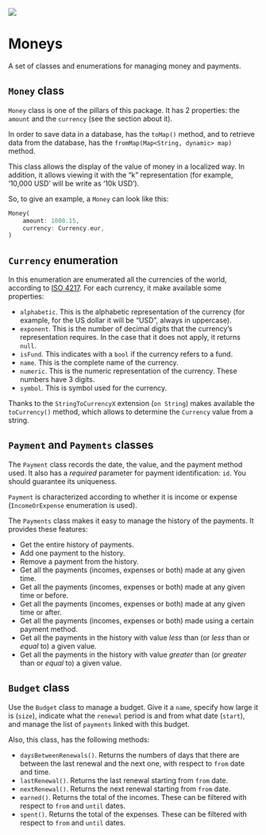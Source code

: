 ![](https://img.shields.io/badge/pub-0.1.0--nullsafety.1-yellow)

# Moneys

A set of classes and enumerations for managing money and payments.

## `Money` class

`Money` class is one of the pillars of this package. It has 2 properties: the `amount` and the `currency` (see the section about it).

In order to save data in a database, has the `toMap()` method, and to retrieve data from the database, has the  `fromMap(Map<String, dynamic> map)` method.

This class allows the display of the value of money in a localized way. In addition, it allows viewing it with the “k” representation (for example, ‘10,000 USD’ will be write as ‘10k USD’).

So, to give an example, a `Money` can look like this:
```dart
Money(
    amount: 1000.15,
    currency: Currency.eur,
)
```

## `Currency` enumeration

In this enumeration are enumerated all the currencies of the world, according to [ISO 4217](https://www.iso.org/iso-4217-currency-codes.html). For each currency, it make available some properties:

* `alphabetic`. This is the alphabetic representation of the currency (for example, for the US dollar it will be “USD”, always in uppercase).
* `exponent`. This is the number of decimal digits that the currency’s representation requires. In the case that it does not apply, it returns `null`.
* `isFund`. This indicates with a `bool` if the currency refers to a fund.
* `name`. This is the complete name of the currency.
* `numeric`. This is the numeric representation of the currency. These numbers have 3 digits.
* `symbol`. This is symbol used for the currency.

Thanks to the `StringToCurrencyX` extension (`on String`) makes available the `toCurrency()` method, which allows to determine the `Currency` value from a string.

## `Payment` and `Payments` classes

The `Payment` class records the date, the value, and the payment method used. It also has a *required* parameter for payment identification: `id`. You should guarantee its uniqueness.

`Payment` is characterized according to whether it is income or expense (`IncomeOrExpense` enumeration is used).

The `Payments` class makes it easy to manage the history of the payments. It provides these features:

* Get the entire history of payments.
* Add one payment to the history.
* Remove a payment from the history.
* Get all the payments (incomes, expenses or both) made at any given time.
* Get all the payments (incomes, expenses or both) made at any given time or before.
* Get all the payments (incomes, expenses or both) made at any given time or after.
* Get all the payments (incomes, expenses or both) made using a certain payment method.
* Get all the payments in the history with value _less_ than (or _less_ than or _equal_ to) a given value.
* Get all the payments in the history with value _greater_ than (or _greater_ than or _equal_ to) a given value.

## `Budget` class

Use the `Budget` class to manage a budget. Give it a `name`, specify how large it is (`size`), indicate what the `renewal` period is and from what date (`start`), and manage the list of `payments` linked with this budget.

Also, this class, has the following methods:

* `daysBetweenRenewals()`. Returns the numbers of days that there are between the last renewal and the next one, with respect to `from` date and time.
* `lastRenewal()`. Returns the last renewal starting from `from` date.
* `nextRenewal()`. Returns the next renewal starting from `from` date.
* `earned()`. Returns the total of the incomes. These can be filtered with respect to `from` and `until` dates.
* `spent()`. Returns the total of the expenses. These can be filtered with respect to `from` and `until` dates.
